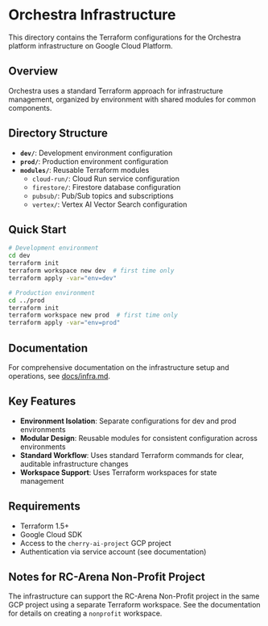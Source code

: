 # Orchestra Infrastructure

This directory contains the Terraform configurations for the Orchestra platform infrastructure on Google Cloud Platform.

## Overview

Orchestra uses a standard Terraform approach for infrastructure management, organized by environment with shared modules for common components.

## Directory Structure

- **`dev/`**: Development environment configuration
- **`prod/`**: Production environment configuration
- **`modules/`**: Reusable Terraform modules
  - `cloud-run/`: Cloud Run service configuration
  - `firestore/`: Firestore database configuration
  - `pubsub/`: Pub/Sub topics and subscriptions
  - `vertex/`: Vertex AI Vector Search configuration

## Quick Start

```bash
# Development environment
cd dev
terraform init
terraform workspace new dev  # first time only
terraform apply -var="env=dev"

# Production environment
cd ../prod
terraform init
terraform workspace new prod  # first time only
terraform apply -var="env=prod"
```

## Documentation

For comprehensive documentation on the infrastructure setup and operations, see [docs/infra.md](../docs/infra.md).

## Key Features

- **Environment Isolation**: Separate configurations for dev and prod environments
- **Modular Design**: Reusable modules for consistent configuration across environments
- **Standard Workflow**: Uses standard Terraform commands for clear, auditable infrastructure changes
- **Workspace Support**: Uses Terraform workspaces for state management

## Requirements

- Terraform 1.5+
- Google Cloud SDK
- Access to the `cherry-ai-project` GCP project
- Authentication via service account (see documentation)

## Notes for RC-Arena Non-Profit Project

The infrastructure can support the RC-Arena Non-Profit project in the same GCP project using a separate Terraform workspace. See the documentation for details on creating a `nonprofit` workspace.
